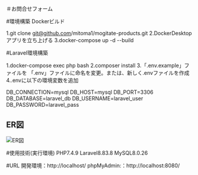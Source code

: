 ＃お問合せフォーム

#環境構築
Dockerビルド

1.git clone git@github.com/mitoma1/mogitate-products.git
2.DockerDesktopアプリを立ち上げる
3.docker-compose up -d --build

#Laravel環境構築

1.docker-compose exec php bash
2.composer install
3.「.env.example」ファイルを 「.env」ファイルに命名を変更。または、新しく.envファイルを作成
4..envに以下の環境変数を追加

DB_CONNECTION=mysql
DB_HOST=mysql
DB_PORT=3306
DB_DATABASE=laravel_db
DB_USERNAME=laravel_user
DB_PASSWORD=laravel_pass

## ER図

![ER図](src/docs/erd.png)


#使用技術(実行環境)
PHP7.4.9
Laravel8.83.8
MySQL8.0.26


#URL
開発環境：http://localhost/
phpMyAdmin:：http://localhost:8080/
